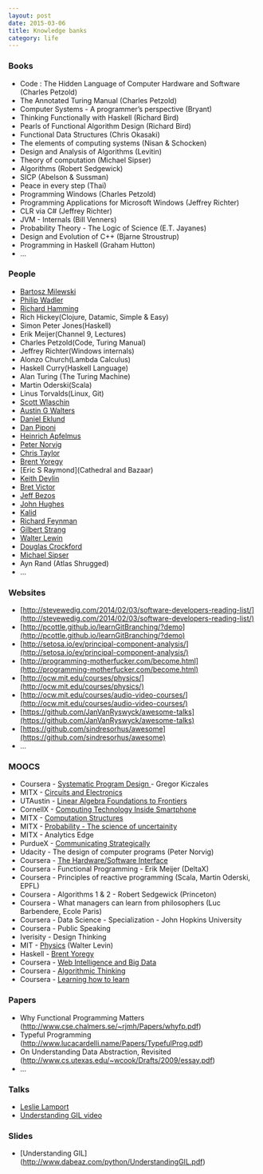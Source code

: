 ```yaml
---
layout: post
date: 2015-03-06
title: Knowledge banks
category: life
---
```


### Books

* Code : The Hidden Language of Computer Hardware and Software (Charles Petzold)
* The Annotated Turing Manual (Charles Petzold)
* Computer Systems - A programmer’s perspective (Bryant)
* Thinking Functionally with Haskell (Richard Bird)
* Pearls of Functional Algorithm Design (Richard Bird)
* Functional Data Structures (Chris Okasaki)
* The elements of computing systems (Nisan & Schocken)
* Design and Analysis of Algorithms (Levitin)
* Theory of computation (Michael Sipser)
* Algorithms (Robert Sedgewick)
* SICP (Abelson & Sussman)
* Peace in every step (Thai)
* Programming Windows (Charles Petzold)
* Programming Applications for Microsoft Windows (Jeffrey Richter)
* CLR via C# (Jeffrey Richter)
* JVM - Internals (Bill Venners)
* Probability Theory - The Logic of Science (E.T. Jayanes)
* Design and Evolution of C++ (Bjarne Stroustrup)
* Programming in Haskell (Graham Hutton)
* ...

### People

* [Bartosz Milewski](http://bartoszmilewski.com/2014/10/28/category-theory-for-programmers-the-preface/)
* [Philip Wadler](https://www.youtube.com/playlist?list=PLtRG9GLtNcHBv4cuh2w1cz5VsgY6adoc3)
* [Richard Hamming](https://www.youtube.com/playlist?list=PL2FF649D0C4407B30)
* Rich Hickey(Clojure, Datamic, Simple & Easy)
* Simon Peter Jones(Haskell)
* Erik Meijer(Channel 9, Lectures)
* Charles Petzold(Code, Turing Manual)
* Jeffrey Richter(Windows internals)
* Alonzo Church(Lambda Calculus)
* Haskell Curry(Haskell Language)
* Alan Turing (The Turing Machine)
* Martin Oderski(Scala)
* Linus Torvalds(Linux, Git)
* [Scott Wlaschin](http://fsharpforfunandprofit.com)
* [Austin G Walters]( http://austingwalters.com/knowledge/)
* [Daniel Eklund](http://merrigrove.blogspot.in/2011/12/another-introduction-to-algebraic-data.html)
* [Dan Piponi](http://blog.sigfpe.com/2014/05/types-and-two-approaches-to-problem.html)
* [Heinrich Apfelmus](http://apfelmus.nfshost.com/articles/operational-monad.html)
* [Peter Norvig](http://norvig.com/21-days.html)
* [Chris Taylor](http://chris-taylor.github.io/)
* [Brent Yoregy](http://www.seas.upenn.edu/~cis194/spring13)
* [Eric S Raymond](Cathedral and Bazaar)
* [Keith Devlin](http://profkeithdevlin.org/)
* [Bret Victor](http://worrydream.com/#!/InventingOnPrinciple)
* [Jeff Bezos](http://www.amazon.com/Values-Careers-Homepage/b?node=239365011)
* [John Hughes](http://www.cse.chalmers.se/~rjmh/Papers/whyfp.pdf)
* [Kalid](http://betterexplained.com/)
* [Richard Feynman](http://www.feynmanlectures.caltech.edu/)
* [Gilbert Strang](http://ocw.mit.edu/courses/mathematics/18-06-linear-algebra-spring-2010/)
* [Walter Lewin](http://videolectures.net/walter_h_g_lewin/)
* [Douglas Crockford](https://www.youtube.com/watch?v=v2ifWcnQs6M&list=PL62E185BB8577B63D)
* [Michael Sipser](https://www.youtube.com/watch?v=msp2y_Y5ML://www.youtube.com/watch?v=msp2y_Y5MLE)
* Ayn Rand (Atlas Shrugged)
* ...

### Websites
* [http://stevewedig.com/2014/02/03/software-developers-reading-list/](http://stevewedig.com/2014/02/03/software-developers-reading-list/)
* [http://pcottle.github.io/learnGitBranching/?demo](http://pcottle.github.io/learnGitBranching/?demo)
* [http://setosa.io/ev/principal-component-analysis/](http://setosa.io/ev/principal-component-analysis/)
* [http://programming-motherfucker.com/become.html](http://programming-motherfucker.com/become.html)
* [http://ocw.mit.edu/courses/physics/](http://ocw.mit.edu/courses/physics/)
* [http://ocw.mit.edu/courses/audio-video-courses/](http://ocw.mit.edu/courses/audio-video-courses/)
* [https://github.com/JanVanRyswyck/awesome-talks](https://github.com/JanVanRyswyck/awesome-talks)
* [https://github.com/sindresorhus/awesome](https://github.com/sindresorhus/awesome)
* ...

### MOOCS
* Coursera - [Systematic Program Design ](https://www.coursera.org/course/programdesign)- Gregor Kiczales
* MITX - [Circuits and Electronics](https://6002x.mitx.mit.edu/courseware)
* UTAustin - [Linear Algebra Foundations to Frontiers](https://courses.edx.org/courses/UTAustinX/UT.5.02x/1T2015/courseware)
* CornellX - [Computing Technology Inside Smartphone](https://courses.edx.org/courses/CornellX/ENGRI1210x/1T2015/courseware)
* MITX - [Computation Structures](https://courses.edx.org/courses/MITx/6.004.1x/1T2015/courseware/c4/c4s1/)
* MITX - [Probability - The science of uncertainity](https://courses.edx.org/courses/MITx/6.041x_1/1T2015/courseware)
* MITX - Analytics Edge
* PurdueX - [Communicating Strategically](https://courses.edx.org/courses/PurdueX/pncom201501x/2015_T1/courseware)
* Udacity - The design of computer programs (Peter Norvig)
* Coursera - [The Hardware/Software Interface](https://www.coursera.org/course/hwswinterface)
* Coursera - Functional Programming - Erik Meijer (DeltaX)
* Coursera - Principles of reactive programming (Scala, Martin Oderski, EPFL)
* Coursera - Algorithms 1 & 2 - Robert Sedgewick (Princeton)
* Coursera - What managers can learn from philosophers (Luc Barbendere, Ecole Paris)
* Coursera - Data Science - Specialization - John Hopkins University
* Coursera - Public Speaking
* Iverisity - Design Thinking
* MIT - [Physics](http://ocw.mit.edu/courses/physics/) (Walter Levin)
* Haskell - [Brent Yoregy](http://www.seas.upenn.edu/~cis194/spring13)
* Coursera - [Web Intelligence and Big Data](https://www.coursera.org/course/bigdata)
* Coursera - [Algorithmic Thinking](https://www.coursera.org/course/algorithmicthink1)
* Coursera - [Learning how to learn](https://www.coursera.org/learn/learning-how-to-learn)

### Papers
* Why Functional Programming Matters (http://www.cse.chalmers.se/~rjmh/Papers/whyfp.pdf)
* Typeful Programming (http://www.lucacardelli.name/Papers/TypefulProg.pdf)
* On Understanding Data Abstraction, Revisited (http://www.cs.utexas.edu/~wcook/Drafts/2009/essay.pdf)
* ...

### Talks
* [Leslie Lamport](https://www.youtube.com/watch?v=6QsTfL-uXd8)
* [Understanding GIL video](https://www.youtube.com/watch?v=ph374fJqFPE)

### Slides
* [Understanding GIL] (http://www.dabeaz.com/python/UnderstandingGIL.pdf)
